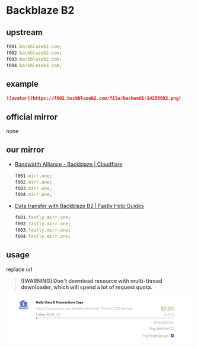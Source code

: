 # Backblaze B2

## upstream

```js
f001.backblazeb2.com;
f002.backblazeb2.com;
f003.backblazeb2.com;
f004.backblazeb2.com;
```

## example

```md
![avatar](https://f002.backblazeb2.com/file/backend1/14258692.png)
```

## official mirror

none

## our mirror

- [Bandwidth Alliance - Backblaze | Cloudflare](https://www.cloudflare.com/zh-cn/bandwidth-alliance/backblaze/)

  ```js
  f001.mirr.one;
  f002.mirr.one;
  f003.mirr.one;
  f004.mirr.one;
  ```

- [Data transfer with Backblaze B2 | Fastly Help Guides](https://docs.fastly.com/en/guides/data-transfer-with-backblaze-b2)

  ```js
  f001.fastly.mirr.one;
  f002.fastly.mirr.one;
  f003.fastly.mirr.one;
  f004.fastly.mirr.one;
  ```

## usage

replace url

> **![WARNING] Don't download resource with multi-thread downloader, which will spend a lot of request quota.**

![B2 warning](../_images/b2-warning.jpg)
